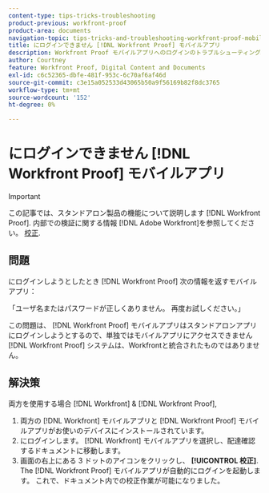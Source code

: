 ```yaml
---
content-type: tips-tricks-troubleshooting
product-previous: workfront-proof
product-area: documents
navigation-topic: tips-tricks-and-troubleshooting-workfront-proof-mobile
title: にログインできません [!DNL Workfront Proof] モバイルアプリ
description: Workfront Proof モバイルアプリへのログインのトラブルシューティング。
author: Courtney
feature: Workfront Proof, Digital Content and Documents
exl-id: c6c52365-dbfe-481f-953c-6c70af6af46d
source-git-commit: c3e15a052533d43065b50a9f56169b82f8dc3765
workflow-type: tm+mt
source-wordcount: '152'
ht-degree: 0%

---
```


# にログインできません [!DNL Workfront Proof] モバイルアプリ

>[!IMPORTANT]
>
>この記事では、スタンドアロン製品の機能について説明します [!DNL Workfront Proof]. 内部での検証に関する情報 [!DNL Adobe Workfront]を参照してください。 [校正](../../../review-and-approve-work/proofing/proofing.md).

## 問題

にログインしようとしたとき [!DNL Workfront Proof] 次の情報を返すモバイルアプリ：

「ユーザ名またはパスワードが正しくありません。 再度お試しください。」

この問題は、 [!DNL Workfront Proof] モバイルアプリはスタンドアロンアプリにログインしようとするので、単独ではモバイルアプリにアクセスできません [!DNL Workfront Proof] システムは、Workfrontと統合されたものではありません。

## 解決策

両方を使用する場合 [!DNL Workfront] &amp; [!DNL Workfront Proof],

1. 両方の [!DNL Workfront] モバイルアプリと [!DNL Workfront Proof] モバイルアプリがお使いのデバイスにインストールされています。
1. にログインします。 [!DNL Workfront] モバイルアプリを選択し、配達確認するドキュメントに移動します。
1. 画面の右上にある 3 ドットのアイコンをクリックし、 **[!UICONTROL 校正]**.
The [!DNL Workfront Proof] モバイルアプリが自動的にログインを起動します。
これで、ドキュメント内での校正作業が可能になりました。
